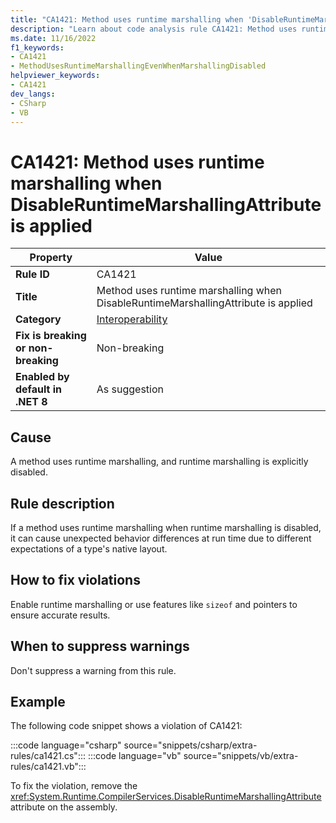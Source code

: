 ```yaml
---
title: "CA1421: Method uses runtime marshalling when 'DisableRuntimeMarshallingAttribute' is applied"
description: "Learn about code analysis rule CA1421: Method uses runtime marshalling when 'DisableRuntimeMarshallingAttribute' is applied"
ms.date: 11/16/2022
f1_keywords:
- CA1421
- MethodUsesRuntimeMarshallingEvenWhenMarshallingDisabled
helpviewer_keywords:
- CA1421
dev_langs:
- CSharp
- VB
---
```

# CA1421: Method uses runtime marshalling when DisableRuntimeMarshallingAttribute is applied

| Property                            | Value                                                                              |
|-------------------------------------|------------------------------------------------------------------------------------|
| **Rule ID**                         | CA1421                                                                             |
| **Title**                           | Method uses runtime marshalling when DisableRuntimeMarshallingAttribute is applied |
| **Category**                        | [Interoperability](interoperability-warnings.md)                                   |
| **Fix is breaking or non-breaking** | Non-breaking                                                                       |
| **Enabled by default in .NET 8**    | As suggestion                                                                      |

## Cause

A method uses runtime marshalling, and runtime marshalling is explicitly disabled.

## Rule description

If a method uses runtime marshalling when runtime marshalling is disabled, it can cause unexpected behavior differences at run time due to different expectations of a type's native layout.

## How to fix violations

Enable runtime marshalling or use features like `sizeof` and pointers to ensure accurate results.

## When to suppress warnings

Don't suppress a warning from this rule.

## Example

The following code snippet shows a violation of CA1421:

:::code language="csharp" source="snippets/csharp/extra-rules/ca1421.cs":::
:::code language="vb" source="snippets/vb/extra-rules/ca1421.vb":::

To fix the violation, remove the <xref:System.Runtime.CompilerServices.DisableRuntimeMarshallingAttribute> attribute on the assembly.
